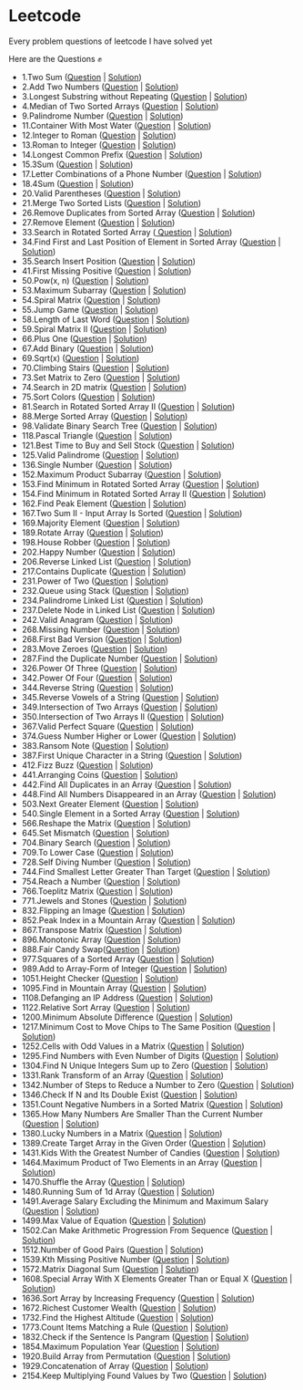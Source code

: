 # Leetcode
 Every problem questions of leetcode I have solved yet
 
 Here are the Questions ✊
 
- 1.Two Sum (<a href="https://leetcode.com/problems/two-sum/">Question</a> | <a href="https://github.com/AshutoshRath1612/Leetcode/blob/main/TwoSum.java">Solution</a>)
- 2.Add Two Numbers (<a href="https://leetcode.com/problems/add-two-numbers/">Question</a> | <a href="https://github.com/AshutoshRath1612/Leetcode/blob/main/Add_two_nums.java">Solution</a>)
- 3.Longest Substring without Repeating (<a href="https://leetcode.com/problems/longest-substring-without-repeating-characters/">Question</a> | <a href="https://github.com/AshutoshRath1612/Leetcode/blob/main/longest_substring_without_repeating.java">Solution</a>)
- 4.Median of Two Sorted Arrays (<a href="https://leetcode.com/problems/median-of-two-sorted-arrays/">Question</a> | <a href="https://github.com/AshutoshRath1612/Leetcode/blob/main/median_of_two_array.java">Solution</a>)
- 9.Palindrome Number (<a href="https://leetcode.com/problems/palindrome-number/">Question</a> | <a href="https://github.com/AshutoshRath1612/Leetcode/blob/main/Palindrome_Number.java">Solution</a>)
- 11.Container With Most Water (<a href="https://leetcode.com/problems/container-with-most-water/">Question</a> | <a href="https://github.com/AshutoshRath1612/Leetcode/blob/main/Container_With_Most_Water.java">Solution</a>)
- 12.Integer to Roman (<a href="https://leetcode.com/problems/integer-to-roman/">Question</a> | <a href="https://github.com/AshutoshRath1612/Leetcode/blob/main/Integer_to_Roman.java">Solution</a>)
- 13.Roman to Integer (<a href="https://leetcode.com/problems/roman-to-integer/">Question</a> | <a href="https://github.com/AshutoshRath1612/Leetcode/blob/main/Roman_to_integer.java">Solution</a>)
- 14.Longest Common Prefix (<a href="https://leetcode.com/problems/longest-common-prefix/">Question</a> | <a href="https://github.com/AshutoshRath1612/Leetcode/blob/main/LongestCommonPrefix.java">Solution</a>)
- 15.3Sum (<a href="https://leetcode.com/problems/3sum/">Question</a> | <a href="https://github.com/AshutoshRath1612/Leetcode/blob/main/_3Sum.java">Solution</a>)
- 17.Letter Combinations of a Phone Number (<a href="https://leetcode.com/problems/letter-combinations-of-a-phone-number/">Question</a> | <a href="https://github.com/AshutoshRath1612/Leetcode/blob/main/Letter_Combinations_ofPhone_Number.java">Solution</a>)
- 18.4Sum (<a href="https://leetcode.com/problems/4sum/">Question</a> | <a href="https://github.com/AshutoshRath1612/Leetcode/blob/main/_4Sum.java">Solution</a>)
- 20.Valid Parentheses (<a href="https://leetcode.com/problems/valid-parentheses/">Question</a> | <a href="https://github.com/AshutoshRath1612/Leetcode/blob/main/ValidParenthesis.java">Solution</a>)
- 21.Merge Two Sorted Lists (<a href="https://leetcode.com/problems/merge-two-sorted-lists/">Question</a> | <a href="https://github.com/AshutoshRath1612/Leetcode/blob/main/MergeTwoSortedList.java">Solution</a>)
- 26.Remove Duplicates from Sorted Array (<a href="https://leetcode.com/problems/remove-duplicates-from-sorted-array/">Question</a> | <a href="https://github.com/AshutoshRath1612/Leetcode/blob/main/RemoveDuplicatesFromSortedArray.java">Solution</a>)
- 27.Remove Element (<a href="https://leetcode.com/problems/remove-element/">Question</a> | <a href="https://github.com/AshutoshRath1612/Leetcode/blob/main/RemoveElement.java">Solution</a>)
- 33.Search in Rotated Sorted Array (<a href="https://leetcode.com/problems/search-in-rotated-sorted-array/"> Question</a> | <a href="https://github.com/AshutoshRath1612/Leetcode/blob/main/Search_in_Roated_Array.java">Solution</a>)
- 34.Find First and Last Position of Element in Sorted Array (<a href="https://leetcode.com/problems/find-first-and-last-position-of-element-in-sorted-array/">Question</a> | <a href="https://github.com/AshutoshRath1612/Leetcode/blob/main/First_Last_of_Sorted_Array.java">Solution</a>)
- 35.Search Insert Position (<a href="https://leetcode.com/problems/search-insert-position/description/">Question</a> | <a href="https://github.com/AshutoshRath1612/Leetcode/blob/main/SearchInsertPosition.java">Solution</a>)
- 41.First Missing Positive (<a href="https://leetcode.com/problems/first-missing-positive/">Question</a> | <a href="https://github.com/AshutoshRath1612/Leetcode/blob/main/FindMissingPositive.java">Solution</a>)
- 50.Pow(x, n) (<a href="https://leetcode.com/problems/powx-n/">Question</a> | <a href="https://github.com/AshutoshRath1612/Leetcode/blob/main/Pow_x_n_.java">Solution</a>)
- 53.Maximum Subarray (<a href="https://leetcode.com/problems/maximum-subarray/">Question</a> | <a href="https://github.com/AshutoshRath1612/Leetcode/blob/main/MaximumSubarray.java">Solution</a>)
- 54.Spiral Matrix (<a href="https://leetcode.com/problems/spiral-matrix/">Question</a> | <a href="https://github.com/AshutoshRath1612/Leetcode/blob/main/SpiralMatrix.java">Solution</a>)
- 55.Jump Game (<a href="https://leetcode.com/problems/jump-game/">Question</a> | <a href="https://github.com/AshutoshRath1612/Leetcode/blob/main/JumpGame.java">Solution</a>)
- 58.Length of Last Word (<a href="https://leetcode.com/problems/length-of-last-word/">Question</a> | <a href="https://github.com/AshutoshRath1612/Leetcode/blob/main/LengthOfLastWord.java">Solution</a>)
- 59.Spiral Matrix II (<a href="https://leetcode.com/problems/spiral-matrix-ii/">Question</a> | <a href="https://github.com/AshutoshRath1612/Leetcode/blob/main/SpiralMatrix_II.java">Solution</a>)
- 66.Plus One (<a href="https://leetcode.com/problems/plus-one/">Question</a> | <a href="https://github.com/AshutoshRath1612/Leetcode/blob/main/PlusOne.java">Solution</a>)
- 67.Add Binary (<a href="https://leetcode.com/problems/add-binary/">Question</a> | <a href="https://github.com/AshutoshRath1612/Leetcode/blob/main/AddBinary.java">Solution</a>)
- 69.Sqrt(x) (<a href="https://leetcode.com/problems/sqrtx/">Question</a> | <a href="https://github.com/AshutoshRath1612/Leetcode/blob/main/Sqrt_x.java">Solution</a>)
- 70.Climbing Stairs (<a href="https://leetcode.com/problems/climbing-stairs/">Question</a> | <a href="https://github.com/AshutoshRath1612/Leetcode/blob/main/ClimbingStairs.java">Solution</a>)
- 73.Set Matrix to Zero (<a href="https://leetcode.com/problems/set-matrix-zeroes/">Question</a> | <a href="https://github.com/AshutoshRath1612/Leetcode/blob/main/SetMatrixZero.java">Solution</a>)
- 74.Search in 2D matrix (<a href="https://leetcode.com/problems/search-a-2d-matrix">Question</a> | <a href="https://github.com/AshutoshRath1612/Leetcode/blob/main/Search2dmatrix.java">Solution</a>)
- 75.Sort Colors (<a href="https://leetcode.com/problems/sort-colors/">Question</a> | <a href="https://github.com/AshutoshRath1612/Leetcode/blob/main/SortColors.java">Solution</a>)
- 81.Search in Rotated Sorted Array II (<a href="https://leetcode.com/problems/search-in-rotated-sorted-array-ii/">Question</a> | <a href="https://github.com/AshutoshRath1612/Leetcode/blob/main/Search_in_Rotated_Array_II.java">Solution</a>)
- 88.Merge Sorted Array (<a href="https://leetcode.com/problems/merge-sorted-array/">Question</a> | <a href="https://github.com/AshutoshRath1612/Leetcode/blob/main/MergeSortedArray.java">Solution</a>)
- 98.Validate Binary Search Tree (<a href="https://leetcode.com/problems/validate-binary-search-tree/">Question</a> | <a href="https://github.com/AshutoshRath1612/Leetcode/blob/main/Validate_Binary_Search_Tree.java">Solution</a>)
- 118.Pascal Triangle (<a href="https://leetcode.com/problems/pascals-triangle/">Question</a> | <a href="https://github.com/AshutoshRath1612/Leetcode/blob/main/PascalsTriangle.java">Solution</a>)
- 121.Best Time to Buy and Sell Stock (<a href="https://leetcode.com/problems/best-time-to-buy-and-sell-stock/">Question</a> | <a href="https://github.com/AshutoshRath1612/Leetcode/blob/main/BestTimeTOBuySell.java">Solution</a>)
- 125.Valid Palindrome (<a href="https://leetcode.com/problems/valid-palindrome/">Question</a> | <a href="https://github.com/AshutoshRath1612/Leetcode/blob/main/ValidPalindrome.java">Solution</a>)
- 136.Single Number (<a href="https://leetcode.com/problems/single-number/">Question</a> | <a href="https://github.com/AshutoshRath1612/Leetcode/blob/main/SingleNumber.java">Solution</a>)
- 152.Maximum Product Subarray (<a href="https://leetcode.com/problems/maximum-product-subarray/">Question</a> | <a href="https://github.com/AshutoshRath1612/Leetcode/blob/main/MaximumProductSubarray.java">Solution</a>)
- 153.Find Minimum in Rotated Sorted Array (<a href="https://leetcode.com/problems/find-minimum-in-rotated-sorted-array/">Question</a> | <a href="https://github.com/AshutoshRath1612/Leetcode/blob/main/MinimumInRotatedSortedArray.java">Solution</a>)
- 154.Find Minimum in Rotated Sorted Array II (<a href="https://leetcode.com/problems/find-minimum-in-rotated-sorted-array-ii/">Question</a> | <a href="https://github.com/AshutoshRath1612/Leetcode/blob/main/MinimumInRotatedSortedArray_II.java">Solution</a>)
- 162.Find Peak Element (<a href="https://leetcode.com/problems/find-peak-element/">Question</a> | <a href="https://github.com/AshutoshRath1612/Leetcode/blob/main/Peak_Element.java">Solution</a>)
- 167.Two Sum II - Input Array Is Sorted (<a href="https://leetcode.com/problems/two-sum-ii-input-array-is-sorted/">Question</a> | <a href="https://github.com/AshutoshRath1612/Leetcode/blob/main/TwoSum_II.java">Solution</a>)
- 169.Majority Element (<a href="https://leetcode.com/problems/majority-element/">Question</a> | <a href="https://github.com/AshutoshRath1612/Leetcode/blob/main/MajorityElements.java">Solution</a>)
- 189.Rotate Array (<a href="https://leetcode.com/problems/rotate-array/">Question</a> | <a href="https://github.com/AshutoshRath1612/Leetcode/blob/main/RotateArray.java">Solution</a>)
- 198.House Robber (<a href="https://leetcode.com/problems/house-robber/">Question</a> | <a href="https://github.com/AshutoshRath1612/Leetcode/blob/main/House_Robber.java">Solution</a>)
- 202.Happy Number (<a href="https://leetcode.com/problems/happy-number/">Question</a> | <a href="https://github.com/AshutoshRath1612/Leetcode/blob/main/Happy_numbers.java">Solution</a>)
- 206.Reverse Linked List (<a href="https://leetcode.com/problems/reverse-linked-list/">Question</a> | <a href="https://github.com/AshutoshRath1612/Leetcode/blob/main/ReverseLinkedList.java">Solution</a>)
- 217.Contains Duplicate (<a href="https://leetcode.com/problems/contains-duplicate/">Question</a> | <a href="https://github.com/AshutoshRath1612/Leetcode/blob/main/ContainsDuplicate.java">Solution</a>)
- 231.Power of Two (<a href="https://leetcode.com/problems/power-of-two/">Question</a> | <a href="https://github.com/AshutoshRath1612/Leetcode/blob/main/PowerOfTwo.java">Solution</a>)
- 232.Queue using Stack (<a href="https://leetcode.com/problems/implement-queue-using-stacks/">Question</a> | <a href="https://github.com/AshutoshRath1612/Leetcode/blob/main/QueueUsingStack.java">Solution</a>)
- 234.Palindrome Linked List (<a href="https://leetcode.com/problems/palindrome-linked-list/">Question</a> | <a href="https://github.com/AshutoshRath1612/Leetcode/blob/main/Palindrome_Linked_List.java">Solution</a>)
- 237.Delete Node in Linked List (<a href="https://leetcode.com/problems/delete-node-in-a-linked-list/">Question</a> | <a href="https://github.com/AshutoshRath1612/Leetcode/blob/main/DeleteNodeLL.java">Solution</a>)
- 242.Valid Anagram (<a href="https://leetcode.com/problems/valid-anagram/">Question</a> | <a href="https://github.com/AshutoshRath1612/Leetcode/blob/main/ValidAnagram.java">Solution</a>)
- 268.Missing Number (<a href="https://leetcode.com/problems/missing-number/">Question</a> | <a href="https://github.com/AshutoshRath1612/Leetcode/blob/main/MissingNumber.java">Solution</a>)
- 268.First Bad Version (<a href="https://leetcode.com/problems/first-bad-version/">Question</a> | <a href="https://github.com/AshutoshRath1612/Leetcode/blob/main/FirstBadVersion.java">Solution</a>)
- 283.Move Zeroes (<a href="https://leetcode.com/problems/move-zeroes/">Question</a> | <a href="https://github.com/AshutoshRath1612/Leetcode/blob/main/MoveZeros.java">Solution</a>)
- 287.Find the Duplicate Number (<a href="https://leetcode.com/problems/find-the-duplicate-number/">Question</a> | <a href="https://github.com/AshutoshRath1612/Leetcode/blob/main/FindDuplicate.java">Solution</a>)
- 326.Power Of Three (<a href="https://leetcode.com/problems/power-of-three/">Question</a> | <a href="https://github.com/AshutoshRath1612/Leetcode/blob/main/PoweOf3.java">Solution</a>)
- 342.Power Of Four (<a href="https://leetcode.com/problems/power-of-four/">Question</a> | <a href="https://github.com/AshutoshRath1612/Leetcode/blob/main/PowerOfFour.java">Solution</a>)
- 344.Reverse String (<a href="https://leetcode.com/problems/reverse-string/">Question</a> | <a href="https://github.com/AshutoshRath1612/Leetcode/blob/main/ReverseString.java">Solution</a>)
- 345.Reverse Vowels of a String (<a href="https://leetcode.com/problems/reverse-vowels-of-a-string/">Question</a> | <a href="https://github.com/AshutoshRath1612/Leetcode/blob/main/ReverseVowellInString.java">Solution</a>)
- 349.Intersection of Two Arrays (<a href="https://leetcode.com/problems/intersection-of-two-arrays/">Question</a> | <a href="https://github.com/AshutoshRath1612/Leetcode/blob/main/IntersectionTwoArrays.java">Solution</a>)
- 350.Intersection of Two Arrays II (<a href="https://leetcode.com/problems/intersection-of-two-arrays-ii/">Question</a> | <a href="https://github.com/AshutoshRath1612/Leetcode/blob/main/IntersectionTwoArraysII.java">Solution</a>)
- 367.Valid Perfect Square (<a href="https://leetcode.com/problems/valid-perfect-square/">Question</a> | <a href="https://github.com/AshutoshRath1612/Leetcode/blob/main/ValidPerfectSquare.java">Solution</a>)
- 374.Guess Number Higher or Lower (<a href="https://leetcode.com/problems/guess-number-higher-or-lower/">Question</a> | <a href="https://github.com/AshutoshRath1612/Leetcode/blob/main/GuessNumberHigherOrLower.java">Solution</a>)
- 383.Ransom Note (<a href="https://leetcode.com/problems/ransom-note/">Question</a> | <a href="https://github.com/AshutoshRath1612/Leetcode/blob/main/RansomNote.java">Solution</a>)
- 387.First Unique Character in a String (<a href="https://leetcode.com/problems/first-unique-character-in-a-string/">Question</a> | <a href="https://github.com/AshutoshRath1612/Leetcode/blob/main/FirstUniqueInString.java">Solution</a>)
- 412.Fizz Buzz (<a href="https://leetcode.com/problems/fizz-buzz/">Question</a> | <a href="https://github.com/AshutoshRath1612/Leetcode/blob/main/FizzBuzz.java">Solution</a>)
- 441.Arranging Coins (<a href="https://leetcode.com/problems/arranging-coins/">Question</a> | <a href="https://github.com/AshutoshRath1612/Leetcode/blob/main/ArrangingCoins.java">Solution</a>)
- 442.Find All Duplicates in an Array (<a href="https://leetcode.com/problems/find-all-duplicates-in-an-array/">Question</a> | <a href="https://github.com/AshutoshRath1612/Leetcode/blob/main/FindAllDuplicates.java">Solution</a>)
- 448.Find All Numbers Disappeared in an Array (<a href="https://leetcode.com/problems/find-all-numbers-disappeared-in-an-array/">Question</a> | <a href="https://github.com/AshutoshRath1612/Leetcode/blob/main/All_NumsDisapperedInArray.java">Solution</a>)
- 503.Next Greater Element (<a href="https://leetcode.com/problems/next-greater-element-ii/">Question</a> | <a href="https://github.com/AshutoshRath1612/Leetcode/blob/main/NextGreaterElement_ii.java">Solution</a>)
- 540.Single Element in a Sorted Array (<a href="https://leetcode.com/problems/single-element-in-a-sorted-array/">Question</a> | <a href="https://github.com/AshutoshRath1612/Leetcode/blob/main/SingleElementInSortedArray.java">Solution</a>)
- 566.Reshape the Matrix (<a href="https://leetcode.com/problems/reshape-the-matrix/">Question</a> | <a href="https://github.com/AshutoshRath1612/Leetcode/blob/main/ReshapeMatrix.java">Solution</a>)
- 645.Set Mismatch (<a href="https://leetcode.com/problems/set-mismatch/">Question</a> | <a href="https://github.com/AshutoshRath1612/Leetcode/blob/main/SetMismatch.java">Solution</a>)
- 704.Binary Search (<a href="https://leetcode.com/problems/binary-search/">Question</a> | <a href="https://github.com/AshutoshRath1612/Leetcode/blob/main/BinarySearch.java">Solution</a>)
- 709.To Lower Case (<a href="https://leetcode.com/problems/to-lower-case/">Question</a> | <a href="https://github.com/AshutoshRath1612/Leetcode/blob/main/toLowerCase.java">Solution</a>)
- 728.Self Diving Number (<a href="https://leetcode.com/problems/self-dividing-numbers/">Question</a> | <a href="https://github.com/AshutoshRath1612/Leetcode/blob/main/SelfDivingNumber.java">Solution</a>)
- 744.Find Smallest Letter Greater Than Target (<a href="https://leetcode.com/problems/find-smallest-letter-greater-than-target/">Question</a> | <a href="https://github.com/AshutoshRath1612/Leetcode/blob/main/Smallest_letter_greater_then_target.java">Solution</a>)
- 754.Reach a Number (<a href="https://leetcode.com/problems/reach-a-number/">Question</a> | <a href="https://github.com/AshutoshRath1612/Leetcode/blob/main/ReachANumber.java">Solution</a>)
- 766.Toeplitz Matrix (<a href="https://leetcode.com/problems/toeplitz-matrix/">Question</a> | <a href="https://github.com/AshutoshRath1612/Leetcode/blob/main/ToeplitzMatrix.java">Solution</a>)
- 771.Jewels and Stones (<a href="https://leetcode.com/problems/jewels-and-stones/">Question</a> | <a href="https://github.com/AshutoshRath1612/Leetcode/blob/main/JewelsStones.java">Solution</a>)
- 832.Flipping an Image (<a href="https://leetcode.com/problems/flipping-an-image/">Question</a> | <a href="https://github.com/AshutoshRath1612/Leetcode/blob/main/FlippingAnImage.java">Solution</a>)
- 852.Peak Index in a Mountain Array (<a href="https://leetcode.com/problems/peak-index-in-a-mountain-array/">Question</a> | <a href="https://github.com/AshutoshRath1612/Leetcode/blob/main/Peak_Index_in_Mountain_Array.java">Solution</a>)
- 867.Transpose Matrix (<a href="https://leetcode.com/problems/transpose-matrix/">Question</a> | <a href="https://github.com/AshutoshRath1612/Leetcode/blob/main/TransposeMatrix.java">Solution</a>)
- 896.Monotonic Array (<a href="https://leetcode.com/problems/monotonic-array/">Question</a> | <a href="https://github.com/AshutoshRath1612/Leetcode/blob/main/MonotonicArray.java">Solution</a>)
- 888.Fair Candy Swap(<a href="https://leetcode.com/problems/fair-candy-swap/">Question</a> | <a href="https://github.com/AshutoshRath1612/Leetcode/blob/main/FairCandyswap.java">Solution</a>)
- 977.Squares of a Sorted Array (<a href="https://leetcode.com/problems/squares-of-a-sorted-array/">Question</a> | <a href="https://github.com/AshutoshRath1612/Leetcode/blob/main/sqOfSortedArray.java">Solution</a>)
- 989.Add to Array-Form of Integer (<a href="https://leetcode.com/problems/add-to-array-form-of-integer/">Question</a> | <a href="https://github.com/AshutoshRath1612/Leetcode/blob/main/ArrayFormOfInteger.java">Solution</a>)
- 1051.Height Checker (<a href="https://leetcode.com/problems/height-checker/">Question</a> | <a href="https://github.com/AshutoshRath1612/Leetcode/blob/main/HeightChecker.java">Solution</a>)
- 1095.Find in Mountain Array (<a href="https://leetcode.com/problems/find-in-mountain-array/">Question</a> | <a href="https://github.com/AshutoshRath1612/Leetcode/blob/main/Find_In_Mountain_Array.java">Solution</a>)
- 1108.Defanging an IP Address (<a href="https://leetcode.com/problems/defanging-an-ip-address/">Question</a> | <a href="https://github.com/AshutoshRath1612/Leetcode/blob/main/Defanging_IP.java">Solution</a>)
- 1122.Relative Sort Array (<a href="https://leetcode.com/problems/relative-sort-array/">Question</a> | <a href="https://github.com/AshutoshRath1612/Leetcode/blob/main/RelativeSortArray.java">Solution</a>)
- 1200.Minimum Absolute Difference (<a href="https://leetcode.com/problems/minimum-absolute-difference/">Question</a> | <a href="https://github.com/AshutoshRath1612/Leetcode/blob/main/MinimumAbsoluteDifference.java">Solution</a>)
- 1217.Minimum Cost to Move Chips to The Same Position (<a href="https://leetcode.com/problems/minimum-cost-to-move-chips-to-the-same-position/">Question</a> | <a href="https://github.com/AshutoshRath1612/Leetcode/blob/main/MinimumCostToMoveCHip.java">Solution</a>)
- 1252.Cells with Odd Values in a Matrix (<a href="https://leetcode.com/problems/cells-with-odd-values-in-a-matrix/">Question</a> | <a href="https://github.com/AshutoshRath1612/Leetcode/blob/main/CellsWithOddValue.java">Solution</a>)
- 1295.Find Numbers with Even Number of Digits (<a href="https://leetcode.com/problems/find-numbers-with-even-number-of-digits/">Question</a> | <a href="https://github.com/AshutoshRath1612/Leetcode/blob/main/Find_Numbers_with_Even_Number_of_Digits.java">Solution</a>)
- 1304.Find N Unique Integers Sum up to Zero (<a href="https://leetcode.com/problems/find-n-unique-integers-sum-up-to-zero/">Question</a> | <a href="https://github.com/AshutoshRath1612/Leetcode/blob/main/SumToZero.java">Solution</a>)
- 1331.Rank Transform of an Array (<a href="https://leetcode.com/problems/rank-transform-of-an-array/">Question</a> | <a href="https://github.com/AshutoshRath1612/Leetcode/blob/main/RankTransform.java">Solution</a>)
- 1342.Number of Steps to Reduce a Number to Zero (<a href="https://leetcode.com/problems/number-of-steps-to-reduce-a-number-to-zero/">Question</a> | <a href="https://github.com/AshutoshRath1612/Leetcode/blob/main/NumberOfStepsto0.java">Solution</a>)
- 1346.Check If N and Its Double Exist (<a href="https://leetcode.com/problems/check-if-n-and-its-double-exist/description/">Question</a> | <a href="https://github.com/AshutoshRath1612/Leetcode/blob/main/NandDoubleExist.java">Solution</a>)
- 1351.Count Negative Numbers in a Sorted Matrix (<a href="https://leetcode.com/problems/count-negative-numbers-in-a-sorted-matrix/description/">Question</a> | <a href="https://github.com/AshutoshRath1612/Leetcode/blob/main/CountNegativeInMatrix.java">Solution</a>)
- 1365.How Many Numbers Are Smaller Than the Current Number (<a href="https://leetcode.com/problems/how-many-numbers-are-smaller-than-the-current-number/">Question</a> | <a href="https://github.com/AshutoshRath1612/Leetcode/blob/main/Number_Smaller_Than_Current_Num.java">Solution</a>)
- 1380.Lucky Numbers in a Matrix (<a href="https://leetcode.com/problems/lucky-numbers-in-a-matrix/">Question</a> | <a href="https://github.com/AshutoshRath1612/Leetcode/blob/main/LuckyNumberInMatrix.java">Solution</a>)
- 1389.Create Target Array in the Given Order (<a href="https://leetcode.com/problems/create-target-array-in-the-given-order/">Question</a> | <a href="https://github.com/AshutoshRath1612/Leetcode/blob/main/Create_TargetArrayOf_GivenOrder.java">Solution</a>)
- 1431.Kids With the Greatest Number of Candies (<a href="https://leetcode.com/problems/kids-with-the-greatest-number-of-candies/">Question</a> | <a href="https://github.com/AshutoshRath1612/Leetcode/blob/main/Kid_with_Greatest_Candies.java">Solution</a>)
- 1464.Maximum Product of Two Elements in an Array (<a href="https://leetcode.com/problems/maximum-product-of-two-elements-in-an-array/">Question</a> | <a href="https://github.com/AshutoshRath1612/Leetcode/blob/main/MaxProductOfTwoElement.java">Solution</a>)
- 1470.Shuffle the Array (<a href="https://leetcode.com/problems/shuffle-the-array/">Question</a> | <a href="https://github.com/AshutoshRath1612/Leetcode/blob/main/Shuffle_The_Array.java">Solution</a>)
- 1480.Running Sum of 1d Array (<a href="https://leetcode.com/problems/running-sum-of-1d-array/">Question</a> | <a href="https://github.com/AshutoshRath1612/Leetcode/blob/main/RunningSum_of_Array.java">Solution</a>)
- 1491.Average Salary Excluding the Minimum and Maximum Salary (<a href="https://leetcode.com/problems/average-salary-excluding-the-minimum-and-maximum-salary/">Question</a> | <a href="https://github.com/AshutoshRath1612/Leetcode/blob/main/AverageSalarayExcludingMM.java">Solution</a>)
- 1499.Max Value of Equation (<a href="https://leetcode.com/problems/max-value-of-equation/description/">Question</a> | <a href="https://github.com/AshutoshRath1612/Leetcode/blob/main/MaxValueOfEquation.java">Solution</a>)
- 1502.Can Make Arithmetic Progression From Sequence (<a href="https://leetcode.com/problems/can-make-arithmetic-progression-from-sequence/">Question</a> | <a href="https://github.com/AshutoshRath1612/Leetcode/blob/main/AR_FromSequence.java">Solution</a>)
- 1512.Number of Good Pairs (<a href="https://leetcode.com/problems/number-of-good-pairs/">Question</a> | <a href="https://github.com/AshutoshRath1612/Leetcode/blob/main/Number_of_Good_Pairs.java">Solution</a>)
- 1539.Kth Missing Positive Number (<a href="https://leetcode.com/problems/kth-missing-positive-number/description/">Question</a> | <a href="https://github.com/AshutoshRath1612/Leetcode/blob/main/KthMissingNumber.java">Solution</a>)
- 1572.Matrix Diagonal Sum (<a href="https://leetcode.com/problems/matrix-diagonal-sum/">Question</a> | <a href="https://github.com/AshutoshRath1612/Leetcode/blob/main/MatrixDiagonalSum.java">Solution</a>)
- 1608.Special Array With X Elements Greater Than or Equal X (<a href="https://leetcode.com/problems/special-array-with-x-elements-greater-than-or-equal-x/description/">Question</a> | <a href="https://github.com/AshutoshRath1612/Leetcode/blob/main/SpecialArrayElemGrEqX.java">Solution</a>)
- 1636.Sort Array by Increasing Frequency (<a href="https://leetcode.com/problems/sort-array-by-increasing-frequency/">Question</a> | <a href="https://github.com/AshutoshRath1612/Leetcode/blob/main/SortByIncreasingFrequency.java">Solution</a>)
- 1672.Richest Customer Wealth (<a href="https://leetcode.com/problems/richest-customer-wealth/">Question</a> | <a href="https://github.com/AshutoshRath1612/Leetcode/blob/main/Richest_Customer_Wealth.java">Solution</a>)
- 1732.Find the Highest Altitude (<a href="https://leetcode.com/problems/find-the-highest-altitude/">Question</a> | <a href="https://github.com/AshutoshRath1612/Leetcode/blob/main/HighestAltitude.java">Solution</a>)
- 1773.Count Items Matching a Rule (<a href="https://leetcode.com/problems/count-items-matching-a-rule/">Question</a> | <a href="https://github.com/AshutoshRath1612/Leetcode/blob/main/Count_item_MatchingRule.java">Solution</a>)
- 1832.Check if the Sentence Is Pangram (<a href="https://leetcode.com/problems/check-if-the-sentence-is-pangram/">Question</a> | <a href="https://github.com/AshutoshRath1612/Leetcode/blob/main/Check_IfPangram.java">Solution</a>)
- 1854.Maximum Population Year (<a href="https://leetcode.com/problems/maximum-population-year/">Question</a> | <a href="https://github.com/AshutoshRath1612/Leetcode/blob/main/MaximumPopulationYear.java">Solution</a>)
- 1920.Build Array from Permutation (<a href="https://leetcode.com/problems/build-array-from-permutation/">Question</a> | <a href="https://github.com/AshutoshRath1612/Leetcode/blob/main/Build_Array_from_Permutation.java">Solution</a>)
- 1929.Concatenation of Array (<a href="https://leetcode.com/problems/concatenation-of-array/">Question</a> | <a href="https://github.com/AshutoshRath1612/Leetcode/blob/main/Concatenation_of_Array.java">Solution</a>)
- 2154.Keep Multiplying Found Values by Two (<a href="https://leetcode.com/problems/keep-multiplying-found-values-by-two/">Question</a> | <a href="https://github.com/AshutoshRath1612/Leetcode/blob/main/KeepMulbyTwo.java">Solution</a>)

